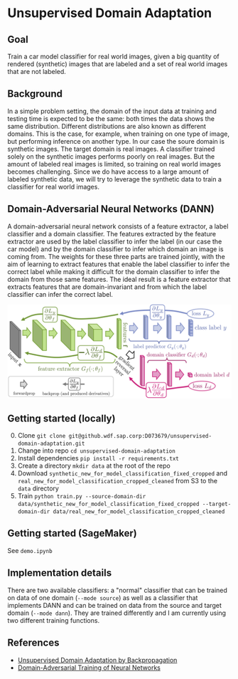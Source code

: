 # Unsupervised Domain Adaptation

## Goal
Train a car model classifier for real world images, given a big quantity of rendered (synthetic) images that are labeled and a set of real world images that are not labeled.

## Background
In a simple problem setting, the domain of the input data at training and testing time is expected to be the same: both times the data shows the same distribution. Different distributions are also known as different domains. This is the case, for example, when training on one type of image, but performing inference on another type. In our case the soure domain is synthetic images. The target domain is real images. A classifier trained solely on the synthetic images performs poorly on real images. But the amount of labeled real images is limited, so training on real world images becomes challenging. Since we do have access to a large amount of labeled synthetic data, we will try to leverage the synthetic data to train a classifier for real world images. 

## Domain-Adversarial Neural Networks (DANN)
A domain-adversarial neural network consists of a feature extractor, a label classifier and a domain classifier. The features extracted by the feature extractor are used by the label classifier to infer the label (in our case the car model) and by the domain classifier to infer which domain an image is coming from. The weights for these three parts are trained jointly, with the aim of learning to extract features that enable the label classifier to infer the correct label while making it difficult for the domain classifier to infer the domain from those same features. The ideal result is a feature extractor that extracts features that are domain-invariant and from which the label classifier can infer the correct label.

![](figures/dann-architecture.png)

## Getting started (locally)

0. Clone `git clone git@github.wdf.sap.corp:D073679/unsupervised-domain-adaptation.git`
0. Change into repo `cd unsupervised-domain-adaptation`
0. Install dependencies `pip install -r requirements.txt`
0. Create a directory `mkdir data` at the root of the repo
0. Download `synthetic_new_for_model_classification_fixed_cropped` and `real_new_for_model_classification_cropped_cleaned` from S3 to the `data` directory
0. Train `python train.py --source-domain-dir data/synthetic_new_for_model_classification_fixed_cropped --target-domain-dir data/real_new_for_model_classification_cropped_cleaned`

## Getting started (SageMaker)
See `demo.ipynb`

## Implementation details
There are two available classifiers: a "normal" classifier that can be trained on data of one domain (`--mode source`) as well as a classifier that implements DANN and can be trained on data from the source and target domain (`--mode dann`). They are trained differently and I am currently using two different training functions.


## References
* [Unsupervised Domain Adaptation by Backpropagation](https://arxiv.org/abs/1409.7495)
* [Domain-Adversarial Training of Neural Networks](https://arxiv.org/abs/1505.07818)
